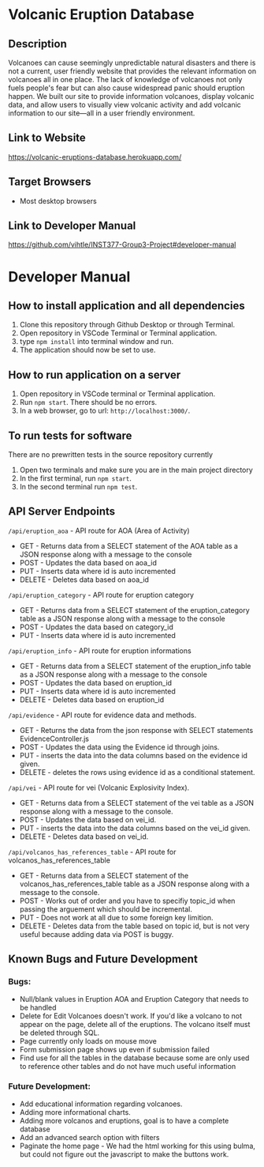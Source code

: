 # Volcanic Eruption Database

## Description
Volcanoes can cause seemingly unpredictable natural disasters and there is not a current, user friendly website that provides the relevant information on volcanoes all in one place. The lack of knowledge of volcanoes not only fuels people's fear but can also cause widespread panic should eruption happen. We built our site to provide information volcanoes, display volcanic data, and allow users to visually view volcanic activity and add volcanic information to our site—all in a user friendly environment.

## Link to Website
https://volcanic-eruptions-database.herokuapp.com/

## Target Browsers
* Most desktop browsers

## Link to Developer Manual
https://github.com/vihtle/INST377-Group3-Project#developer-manual

# Developer Manual
## How to install application and all dependencies
1. Clone this repository through Github Desktop or through Terminal.
2. Open repository in VSCode Terminal or Terminal application.
3. type ```npm install``` into terminal window and run.
4. The application should now be set to use.

## How to run application on a server
1. Open repository in VSCode terminal or Terminal application.
2. Run ```npm start```. There should be no errors.
3. In a web browser, go to url: ```http://localhost:3000/```.

## To run tests for software
There are no prewritten tests in the source repository currently
1. Open two terminals and make sure you are in the main project directory
2. In the first terminal, run ```npm start```.
3. In the second terminal run ```npm test```.

## API Server Endpoints
  ```/api/eruption_aoa``` - API route for AOA (Area of Activity)
  * GET - Returns data from a SELECT statement of the AOA table as a JSON response along with a message to the console
  * POST - Updates the data based on aoa_id
  * PUT - Inserts data where id is auto incremented
  * DELETE - Deletes data based on aoa_id

  ```/api/eruption_category``` - API route for eruption category
  * GET - Returns data from a SELECT statement of the eruption_category table as a JSON response along with a message to the console
  * POST - Updates the data based on category_id
  * PUT - Inserts data where id is auto incremented
  
   ```/api/eruption_info``` - API route for eruption informations
  * GET - Returns data from a SELECT statement of the eruption_info table as a JSON response along with a message to the console
  * POST - Updates the data based on eruption_id
  * PUT - Inserts data where id is auto incremented
  * DELETE - Deletes data based on eruption_id
  
  `/api/evidence` - API route for evidence data and methods.
  * GET - Returns the data from the json response with SELECT statements EvidenceController.js
  * POST - Updates the data using the Evidence id through joins.
  * PUT - inserts the data into the data columns based on the evidence id given.
  * DELETE - deletes the rows using evidence id as a conditional statement.

  `/api/vei` - API route for vei (Volcanic Explosivity Index).
  * GET - Returns data from a SELECT statement of the vei table as a JSON response along with a message to the console.
  * POST - Updates the data based on vei_id.
  * PUT - inserts the data into the data columns based on the vei_id given.
  * DELETE - Deletes data based on vei_id.

  `/api/volcanos_has_references_table` - API route for volcanos_has_references_table
  * GET - Returns data from a SELECT statement of the volcanos_has_references_table table as a JSON response along with a message to the console.
  * POST - Works out of order and you have to specifiy topic_id when passing the arguement which should be incremental.
  * PUT - Does not work at all due to some foreign key limition.
  * DELETE - Deletes data from the table based on topic id, but is not very useful because adding data via POST is buggy.
  
## Known Bugs and Future Development
### Bugs:
- Null/blank values in Eruption AOA and Eruption Category that needs to be handled
- Delete for Edit Volcanoes doesn't work. If you'd like a volcano to not appear on the page, delete all of the eruptions. The volcano itself must be deleted through SQL.
- Page currently only loads on mouse move
- Form submission page shows up even if submission failed
- Find use for all the tables in the database because some are only used to reference other tables and do not have much useful information

### Future Development: 
* Add educational information regarding volcanoes.
* Adding more informational charts.
* Adding more volcanos and eruptions, goal is to have a complete database
* Add an advanced search option with filters
* Paginate the home page - We had the html working for this using bulma, but could not figure out the javascript to make the buttons work. 
